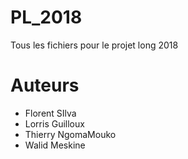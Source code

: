 # PL_2018
Tous les fichiers pour le projet long 2018

# Auteurs

- Florent SIlva 
- Lorris Guilloux
- Thierry NgomaMouko
- Walid Meskine

